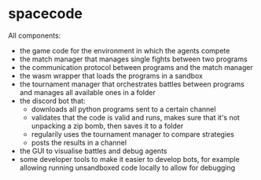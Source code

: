 # spacecode

All components:
- the game code for the environment in which the agents compete
- the match manager that manages single fights between two programs
- the communication protocol between programs and the match manager
- the wasm wrapper that loads the programs in a sandbox
- the tournament manager that orchestrates battles between programs and manages all available ones in a folder
- the discord bot that:
  - downloads all python programs sent to a certain channel
  - validates that the code is valid and runs, makes sure that it's not unpacking a zip bomb, then saves it to a folder
  - regularily uses the tournament manager to compare strategies
  - posts the results in a channel
- the GUI to visualise battles and debug agents
- some developer tools to make it easier to develop bots, for example allowing running unsandboxed code locally to allow for debugging
